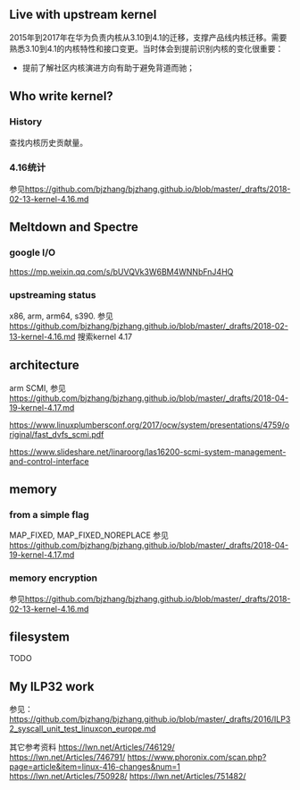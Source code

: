 

## Live with upstream kernel 

2015年到2017年在华为负责内核从3.10到4.1的迁移，支撑产品线内核迁移。需要熟悉3.10到4.1的内核特性和接口变更。当时体会到提前识别内核的变化很重要：

* 提前了解社区内核演进方向有助于避免背道而驰；

Who write kernel?
-----------------

### History
查找内核历史贡献量。

### 4.16统计
 参见<https://github.com/bjzhang/bjzhang.github.io/blob/master/_drafts/2018-02-13-kernel-4.16.md>

Meltdown and Spectre
--------------------
### google I/O
<https://mp.weixin.qq.com/s/bUVQVk3W6BM4WNNbFnJ4HQ>

### upstreaming status
x86, arm, arm64, s390.
 参见<https://github.com/bjzhang/bjzhang.github.io/blob/master/_drafts/2018-02-13-kernel-4.16.md>
 搜索kernel 4.17

architecture
------------
arm SCMI, 参见<https://github.com/bjzhang/bjzhang.github.io/blob/master/_drafts/2018-04-19-kernel-4.17.md>

<https://www.linuxplumbersconf.org/2017/ocw/system/presentations/4759/original/fast_dvfs_scmi.pdf>

<https://www.slideshare.net/linaroorg/las16200-scmi-system-management-and-control-interface>

memory
------
### from a simple flag
MAP_FIXED, MAP_FIXED_NOREPLACE
 参见<https://github.com/bjzhang/bjzhang.github.io/blob/master/_drafts/2018-04-19-kernel-4.17.md>

### memory encryption
 参见<https://github.com/bjzhang/bjzhang.github.io/blob/master/_drafts/2018-02-13-kernel-4.16.md>

filesystem
----------
TODO

My ILP32 work
-------------
参见：<https://github.com/bjzhang/bjzhang.github.io/blob/master/_drafts/2016/ILP32_syscall_unit_test_linuxcon_europe.md>

其它参考资料
<https://lwn.net/Articles/746129/>
<https://lwn.net/Articles/746791/>
<https://www.phoronix.com/scan.php?page=article&item=linux-416-changes&num=1>
<https://lwn.net/Articles/750928/>
<https://lwn.net/Articles/751482/>
